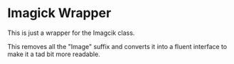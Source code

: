 # Imagick Wrapper

This is just a wrapper for the Imagcik class.

This removes all the "Image" suffix and converts it into a fluent interface to make it a tad bit more readable.
